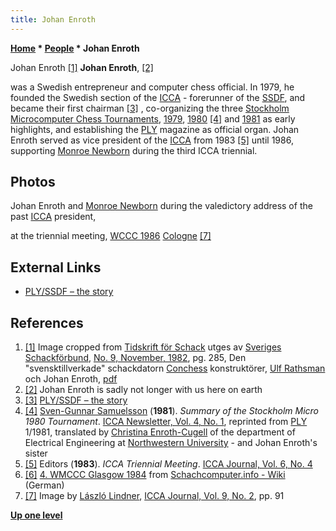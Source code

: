 ```yaml
---
title: Johan Enroth
---
```

**[Home](Home "Home") \* [People](People "People") \* Johan Enroth**



 [](File:JohanEnroth.jpg) Johan Enroth <a id="cite-note-1" href="#cite-ref-1">[1]</a> 
**Johan Enroth**, <a id="cite-note-2" href="#cite-ref-2">[2]</a>  

was a Swedish entrepreneur and computer chess official. In 1979, he founded the Swedish section of the [ICCA](ICCA "ICCA") - forerunner of the [SSDF](SSDF "SSDF"), and became their first chairman <a id="cite-note-3" href="#cite-ref-3">[3]</a> , co-organizing the three [Stockholm](https://en.wikipedia.org/wiki/Stockholm) [Microcomputer Chess Tournaments](Various_Microcomputer_Chess_Tournaments "Various Microcomputer Chess Tournaments"), [1979](Stockholm_MCCT_1979 "Stockholm MCCT 1979"), [1980](Stockholm_MCCT_1980 "Stockholm MCCT 1980") <a id="cite-note-4" href="#cite-ref-4">[4]</a> and [1981](Stockholm_MCCT_1981 "Stockholm MCCT 1981") as early highlights, and establishing the [PLY](PLY_(Magazine) "PLY (Magazine)") magazine as official organ. Johan Enroth served as vice president of the [ICCA](ICCA "ICCA") from 1983 <a id="cite-note-5" href="#cite-ref-5">[5]</a> until 1986, supporting [Monroe Newborn](Monroe_Newborn "Monroe Newborn") during the third ICCA triennial.



## Photos


 [](File:Enroth_Newbor1986.jpg) 
Johan Enroth and [Monroe Newborn](Monroe_Newborn "Monroe Newborn") during the valedictory address of the past [ICCA](ICCA "ICCA") president,  

at the triennial meeting, [WCCC 1986](WCCC_1986 "WCCC 1986") [Cologne](https://en.wikipedia.org/wiki/Cologne) <a id="cite-note-7" href="#cite-ref-7">[7]</a>



## External Links


* [PLY/SSDF – the story](http://privat.bahnhof.se/wb432434/historik.htm)


## References


1. <a id="cite-ref-1" href="#cite-note-1">[1]</a> Image cropped from [Tidskrift för Schack](https://sv.wikipedia.org/wiki/Tidskrift_f%C3%B6r_Schack) utges av [Sveriges Schackförbund](https://sv.wikipedia.org/wiki/Sveriges_Schackf%C3%B6rbund), [No. 9, November, 1982](http://www.schack.se/tfs/tidskrift-for-schack-1982/), pg. 285, Den "svensktillverkade" schackdatorn [Conchess](Conchess "Conchess") konstruktörer, [Ulf Rathsman](Ulf_Rathsman "Ulf Rathsman") och Johan Enroth, [pdf](http://www.schack.se/tfsarkiv/history/1982/tfs_1982_09.pdf)
2. <a id="cite-ref-2" href="#cite-note-2">[2]</a> Johan Enroth is sadly not longer with us here on earth
3. <a id="cite-ref-3" href="#cite-note-3">[3]</a> [PLY/SSDF – the story](http://privat.bahnhof.se/wb432434/historik.htm)
4. <a id="cite-ref-4" href="#cite-note-4">[4]</a> [Sven-Gunnar Samuelsson](index.php?title=Sven-Gunnar_Samuelsson&action=edit&redlink=1 "Sven-Gunnar Samuelsson (page does not exist)") (**1981**). *Summary of the Stockholm Micro 1980 Tournament*. [ICCA Newsletter, Vol. 4, No. 1](ICGA_Journal#4_1 "ICGA Journal"), reprinted from [PLY](PLY_(Magazine) "PLY (Magazine)") 1/1981, translated by [Christina Enroth-Cugell](Mathematician#CEnrothCugell "Mathematician") of the department of Electrical Engineering at [Northwestern University](Northwestern_University "Northwestern University") - and Johan Enroth's sister
5. <a id="cite-ref-5" href="#cite-note-5">[5]</a> Editors (**1983**). *ICCA Triennial Meeting*. [ICCA Journal, Vol. 6, No. 4](ICGA_Journal#6_4 "ICGA Journal")
6. <a id="cite-ref-6" href="#cite-note-6">[6]</a> [4. WMCCC Glasgow 1984](https://www.schach-computer.info/wiki/index.php?title=4._WMCCC_Glasgow_1984) from [Schachcomputer.info - Wiki](http://www.schach-computer.info/wiki/index.php/Hauptseite_En) (German)
7. <a id="cite-ref-7" href="#cite-note-7">[7]</a> Image by [László Lindner](L%C3%A1szl%C3%B3_Lindner "László Lindner"), [ICCA Journal, Vol. 9, No. 2](ICGA_Journal#9_2 "ICGA Journal"), pp. 91

**[Up one level](People "People")**







 
